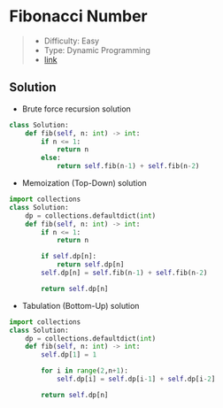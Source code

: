 # Fibonacci Number

> - Difficulty: Easy
> - Type: Dynamic Programming
> - [link](https://leetcode.com/problems/fibonacci-number/)

## Solution

- Brute force recursion solution

```python
class Solution:
    def fib(self, n: int) -> int:
        if n <= 1:
            return n
        else:
            return self.fib(n-1) + self.fib(n-2)
```

- Memoization (Top-Down) solution

```python
import collections
class Solution:
    dp = collections.defaultdict(int)
    def fib(self, n: int) -> int:
        if n <= 1:
            return n

        if self.dp[n]:
            return self.dp[n]
        self.dp[n] = self.fib(n-1) + self.fib(n-2)

        return self.dp[n]
```

- Tabulation (Bottom-Up) solution

```python
import collections
class Solution:
    dp = collections.defaultdict(int)
    def fib(self, n: int) -> int:
        self.dp[1] = 1

        for i in range(2,n+1):
            self.dp[i] = self.dp[i-1] + self.dp[i-2]

        return self.dp[n]
```
